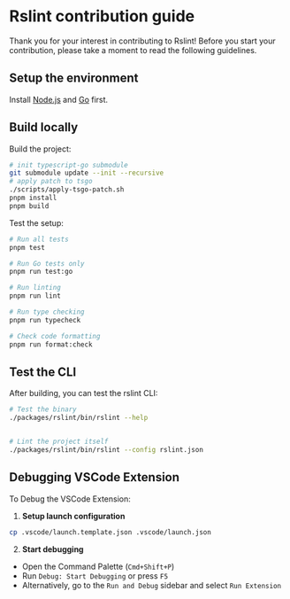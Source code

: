 # Rslint contribution guide

Thank you for your interest in contributing to Rslint! Before you start your contribution, please take a moment to read the following guidelines.

## Setup the environment

Install [Node.js](https://nodejs.org/) and [Go](https://go.dev/) first.

## Build locally

Build the project:

```bash
# init typescript-go submodule
git submodule update --init --recursive
# apply patch to tsgo
./scripts/apply-tsgo-patch.sh
pnpm install
pnpm build
```

Test the setup:

```bash
# Run all tests
pnpm test

# Run Go tests only
pnpm run test:go

# Run linting
pnpm run lint

# Run type checking
pnpm run typecheck

# Check code formatting
pnpm run format:check
```

## Test the CLI

After building, you can test the rslint CLI:

```bash
# Test the binary
./packages/rslint/bin/rslint --help


# Lint the project itself
./packages/rslint/bin/rslint --config rslint.json
```

## Debugging VSCode Extension

To Debug the VSCode Extension:

1. **Setup launch configuration**

```bash
cp .vscode/launch.template.json .vscode/launch.json
```

2. **Start debugging**

- Open the Command Palette (`Cmd+Shift+P`)
- Run `Debug: Start Debugging` or press `F5`
- Alternatively, go to the `Run and Debug` sidebar and select `Run Extension`
